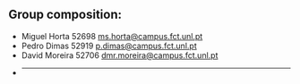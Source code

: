 ## Group composition:
* Miguel Horta 52698 ms.horta@campus.fct.unl.pt
* Pedro Dimas 52919 p.dimas@campus.fct.unl.pt
* David Moreira 52706 dmr.moreira@campus.fct.unl.pt
* ---
